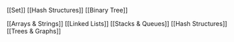 [[Set]]
[[Hash Structures]]
[[Binary Tree]]

[[Arrays & Strings]]
[[Linked Lists]]
[[Stacks & Queues]]
[[Hash Structures]]
[[Trees & Graphs]]
